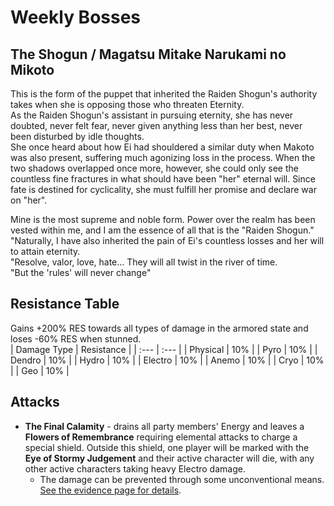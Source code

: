 # Weekly Bosses

## The Shogun / Magatsu Mitake Narukami no Mikoto
This is the form of the puppet that inherited the Raiden Shogun's authority takes when she is opposing those who threaten Eternity.  
As the Raiden Shogun's assistant in pursuing eternity, she has never doubted, never felt fear, never given anything less than her best, never been disturbed by idle thoughts.  
She once heard about how Ei had shouldered a similar duty when Makoto was also present, suffering much agonizing loss in the process. When the two shadows overlapped once more, however, she could only see the countless fine fractures in what should have been "her" eternal will. Since fate is destined for cyclicality, she must fulfill her promise and declare war on "her".  

Mine is the most supreme and noble form. Power over the realm has been vested within me, and I am the essence of all that is the "Raiden Shogun."  
"Naturally, I have also inherited the pain of Ei's countless losses and her will to attain eternity.  
"Resolve, valor, love, hate... They will all twist in the river of time.  
"But the 'rules' will never change"  

## Resistance Table

Gains +200% RES towards all types of damage in the armored state and loses -60% RES when stunned.  
| Damage Type | Resistance |
| :--- | :--- |
| Physical | 10% |
| Pyro | 10% |
| Dendro | 10% |
| Hydro | 10% |
| Electro | 10% |
| Anemo | 10% |
| Cryo | 10% |
| Geo | 10% |

## Attacks

* **The Final Calamity** - drains all party members' Energy and leaves a **Flowers of Remembrance** requiring elemental attacks to charge a special shield. Outside this shield, one player will be marked with the **Eye of Stormy Judgement** and their active character will die, with any other active characters taking heavy Electro damage.
  * The damage can be prevented through some unconventional means. [See the evidence page for details](/evidence/combat-mechanics/enemy-mechanics/enemy-interactions#raiden-boss-oneshot-mechanics).